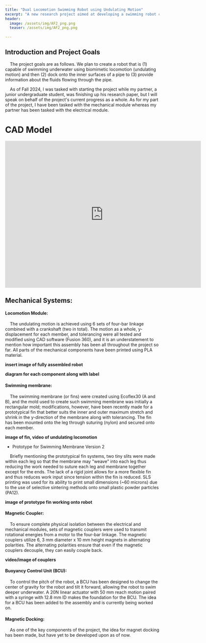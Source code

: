 ```yaml
---
title: "Dual Locomotion Swimming Robot using Undulating Motion"
excerpt: "A new research project aimed at developing a swimming robot capable of diving underwater, docking on the inner walls of a pipe, and sensing liquids flowing through."
header:
  image: /assets/img/AF2_png.png
  teaser: /assets/img/AF2_png.png
   
---
```

## Introduction and Project Goals
&nbsp;&nbsp;&nbsp;&nbsp;The project goals are as follows. We plan to create a robot that is (1) capable of swimming underwater using biomimetic locomotion (undulating motion) and then (2) dock onto the inner surfaces of a pipe to (3) provide information about the fluids flowing through the pipe.

&nbsp;&nbsp;&nbsp;&nbsp;As of Fall 2024, I was tasked with starting the project while my partner, a junior undergraduate student, was finishing up his research paper, but I will speak on behalf of the project's current progress as a whole. As for my part of the project, I have been tasked with the mechanical module whereas my partner has been tasked with the electrical module.

# CAD Model
<iframe src="https://vanderbilt1072.autodesk360.com/shares/public/SH30dd5QT870c25f12fc53809d601e140a44?mode=embed" width="640" height="480" allowfullscreen="true" webkitallowfullscreen="true" mozallowfullscreen="true"  frameborder="0"></iframe>

## Mechanical Systems:
#### Locomotion Module:
&nbsp;&nbsp;&nbsp;&nbsp;The undulating motion is achieved using 6 sets of four-bar linkage combined with a crankshaft (two in total). The motion as a whole, y-displacement for each member, and tolerancing were all tested and modified using CAD software (Fusion 360), and it is an understatement to mention how important this assembly has been all throughout the project so far. All parts of the mechanical components have been printed using PLA material.

**insert image of fully assembled robot**

**diagram for each component along with label**

#### Swimming membrane:
&nbsp;&nbsp;&nbsp;&nbsp;The swimming membrane (or fins) were created using Ecoflex30 (A and B), and the mold used to create such swimming membrane was initially a rectangular mold; modifications, however, have been recently made for a prototypical fin that better suits the inner and outer maximum stretch and shrink in the y-direction of the membrane along with tolerancing. The fin has been mounted onto the leg through suturing (nylon) and secured onto each member. 

**image of fin, video of undulating locomotion**

* Prototype for Swimming Membrane Version 2

&nbsp;&nbsp;&nbsp;&nbsp;Briefly mentioning the prototypical fin systems, two tiny slits were made within each leg so that the membrane may "weave" into each leg thus reducing the work needed to suture each leg and membrane together except for the ends. The lack of a rigid joint allows for a more flexible fin and thus reduces work input since tension within the fin is reduced. SLS printing was used for its ability to print small dimensions (~60 microns) due to the use of selective sintering methods onto small plastic powder particles (PA12). 

**image of prototype fin working onto robot**

#### Magnetic Coupler:
&nbsp;&nbsp;&nbsp;&nbsp;To ensure complete physical isolation between the electrical and mechanical modules, sets of magnetic couplers were used to transmit rotational energies from a motor to the four-bar linkage. The magnetic couplers utilize 6, 3 mm diameter x 10 mm height magnets in alternating polarities. The alternating polarities ensure that even if the magnetic couplers decouple, they can easily couple back.

**video/image of couplers**

#### Buoyancy Control Unit (BCU):
&nbsp;&nbsp;&nbsp;&nbsp;To control the pitch of the robot, a BCU has been designed to change the center of gravity for the robot and tilt it forward, allowing the robot to swim deeper underwater. A 20N linear actuator with 50 mm reach motion paired with a syringe with 12.8 mm ID makes the foundation for the BCU. The idea for a BCU has been added to the assembly and is currently being worked on.

#### Magnetic Docking:
&nbsp;&nbsp;&nbsp;&nbsp;As one of the key components of the project, the idea for magnet docking has been made, but have yet to be developed upon as of now.









